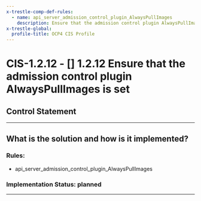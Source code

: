 ```yaml
---
x-trestle-comp-def-rules:
  - name: api_server_admission_control_plugin_AlwaysPullImages
    description: Ensure that the admission control plugin AlwaysPullImages is set
x-trestle-global:
  profile-title: OCP4 CIS Profile
---
```


# CIS-1.2.12 - \[\] 1.2.12 Ensure that the admission control plugin AlwaysPullImages is set

## Control Statement

______________________________________________________________________

## What is the solution and how is it implemented?

<!-- For implementation status enter one of: implemented, partial, planned, alternative, not-applicable -->

<!-- Note that the list of rules under ### Rules: is read-only and changes will not be captured after assembly to JSON -->

<!-- Enter possible prose for implementation response at the control level here, after this comment -->

### Rules:

  - api_server_admission_control_plugin_AlwaysPullImages

### Implementation Status: planned

______________________________________________________________________
